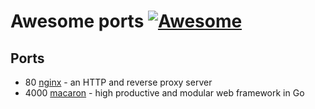 # Awesome ports [![Awesome](https://cdn.rawgit.com/sindresorhus/awesome/d7305f38d29fed78fa85652e3a63e154dd8e8829/media/badge.svg)](https://github.com/sindresorhus/awesome)

## Ports

* 80
    [nginx](https://github.com/nginx/nginx) - an HTTP and reverse proxy server
* 4000
    [macaron](https://github.com/go-macaron/macaron) - high productive and modular web framework in Go
